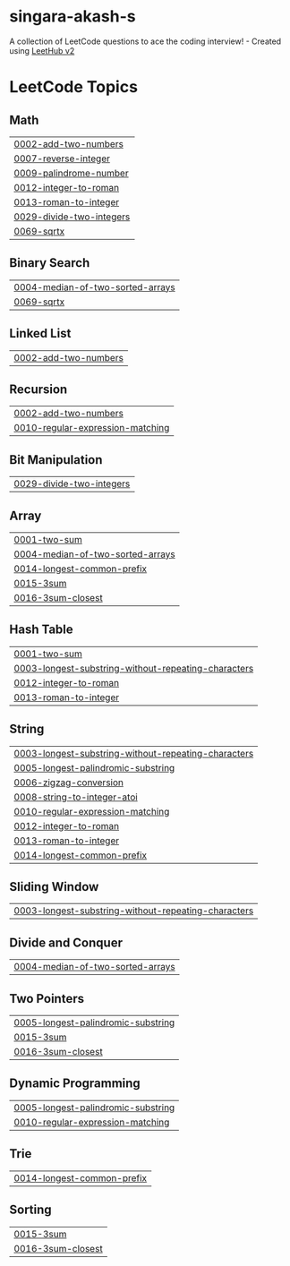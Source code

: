 # singara-akash-s
A collection of LeetCode questions to ace the coding interview! - Created using [LeetHub v2](https://github.com/arunbhardwaj/LeetHub-2.0)

<!---LeetCode Topics Start-->
# LeetCode Topics
## Math
|  |
| ------- |
| [0002-add-two-numbers](https://github.com/Akmohith/singara-akash-s/tree/master/0002-add-two-numbers) |
| [0007-reverse-integer](https://github.com/Akmohith/singara-akash-s/tree/master/0007-reverse-integer) |
| [0009-palindrome-number](https://github.com/Akmohith/singara-akash-s/tree/master/0009-palindrome-number) |
| [0012-integer-to-roman](https://github.com/Akmohith/singara-akash-s/tree/master/0012-integer-to-roman) |
| [0013-roman-to-integer](https://github.com/Akmohith/singara-akash-s/tree/master/0013-roman-to-integer) |
| [0029-divide-two-integers](https://github.com/Akmohith/singara-akash-s/tree/master/0029-divide-two-integers) |
| [0069-sqrtx](https://github.com/Akmohith/singara-akash-s/tree/master/0069-sqrtx) |
## Binary Search
|  |
| ------- |
| [0004-median-of-two-sorted-arrays](https://github.com/Akmohith/singara-akash-s/tree/master/0004-median-of-two-sorted-arrays) |
| [0069-sqrtx](https://github.com/Akmohith/singara-akash-s/tree/master/0069-sqrtx) |
## Linked List
|  |
| ------- |
| [0002-add-two-numbers](https://github.com/Akmohith/singara-akash-s/tree/master/0002-add-two-numbers) |
## Recursion
|  |
| ------- |
| [0002-add-two-numbers](https://github.com/Akmohith/singara-akash-s/tree/master/0002-add-two-numbers) |
| [0010-regular-expression-matching](https://github.com/Akmohith/singara-akash-s/tree/master/0010-regular-expression-matching) |
## Bit Manipulation
|  |
| ------- |
| [0029-divide-two-integers](https://github.com/Akmohith/singara-akash-s/tree/master/0029-divide-two-integers) |
## Array
|  |
| ------- |
| [0001-two-sum](https://github.com/Akmohith/singara-akash-s/tree/master/0001-two-sum) |
| [0004-median-of-two-sorted-arrays](https://github.com/Akmohith/singara-akash-s/tree/master/0004-median-of-two-sorted-arrays) |
| [0014-longest-common-prefix](https://github.com/Akmohith/singara-akash-s/tree/master/0014-longest-common-prefix) |
| [0015-3sum](https://github.com/Akmohith/singara-akash-s/tree/master/0015-3sum) |
| [0016-3sum-closest](https://github.com/Akmohith/singara-akash-s/tree/master/0016-3sum-closest) |
## Hash Table
|  |
| ------- |
| [0001-two-sum](https://github.com/Akmohith/singara-akash-s/tree/master/0001-two-sum) |
| [0003-longest-substring-without-repeating-characters](https://github.com/Akmohith/singara-akash-s/tree/master/0003-longest-substring-without-repeating-characters) |
| [0012-integer-to-roman](https://github.com/Akmohith/singara-akash-s/tree/master/0012-integer-to-roman) |
| [0013-roman-to-integer](https://github.com/Akmohith/singara-akash-s/tree/master/0013-roman-to-integer) |
## String
|  |
| ------- |
| [0003-longest-substring-without-repeating-characters](https://github.com/Akmohith/singara-akash-s/tree/master/0003-longest-substring-without-repeating-characters) |
| [0005-longest-palindromic-substring](https://github.com/Akmohith/singara-akash-s/tree/master/0005-longest-palindromic-substring) |
| [0006-zigzag-conversion](https://github.com/Akmohith/singara-akash-s/tree/master/0006-zigzag-conversion) |
| [0008-string-to-integer-atoi](https://github.com/Akmohith/singara-akash-s/tree/master/0008-string-to-integer-atoi) |
| [0010-regular-expression-matching](https://github.com/Akmohith/singara-akash-s/tree/master/0010-regular-expression-matching) |
| [0012-integer-to-roman](https://github.com/Akmohith/singara-akash-s/tree/master/0012-integer-to-roman) |
| [0013-roman-to-integer](https://github.com/Akmohith/singara-akash-s/tree/master/0013-roman-to-integer) |
| [0014-longest-common-prefix](https://github.com/Akmohith/singara-akash-s/tree/master/0014-longest-common-prefix) |
## Sliding Window
|  |
| ------- |
| [0003-longest-substring-without-repeating-characters](https://github.com/Akmohith/singara-akash-s/tree/master/0003-longest-substring-without-repeating-characters) |
## Divide and Conquer
|  |
| ------- |
| [0004-median-of-two-sorted-arrays](https://github.com/Akmohith/singara-akash-s/tree/master/0004-median-of-two-sorted-arrays) |
## Two Pointers
|  |
| ------- |
| [0005-longest-palindromic-substring](https://github.com/Akmohith/singara-akash-s/tree/master/0005-longest-palindromic-substring) |
| [0015-3sum](https://github.com/Akmohith/singara-akash-s/tree/master/0015-3sum) |
| [0016-3sum-closest](https://github.com/Akmohith/singara-akash-s/tree/master/0016-3sum-closest) |
## Dynamic Programming
|  |
| ------- |
| [0005-longest-palindromic-substring](https://github.com/Akmohith/singara-akash-s/tree/master/0005-longest-palindromic-substring) |
| [0010-regular-expression-matching](https://github.com/Akmohith/singara-akash-s/tree/master/0010-regular-expression-matching) |
## Trie
|  |
| ------- |
| [0014-longest-common-prefix](https://github.com/Akmohith/singara-akash-s/tree/master/0014-longest-common-prefix) |
## Sorting
|  |
| ------- |
| [0015-3sum](https://github.com/Akmohith/singara-akash-s/tree/master/0015-3sum) |
| [0016-3sum-closest](https://github.com/Akmohith/singara-akash-s/tree/master/0016-3sum-closest) |
<!---LeetCode Topics End-->